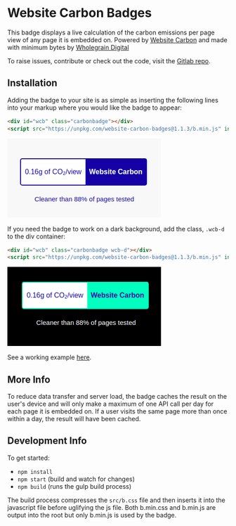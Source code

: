 # Website Carbon Badges

This badge displays a live calculation of the carbon emissions per page view of any page it is embedded on. Powered by [Website Carbon](https://websitecarbon.com) and made with minimum bytes by [Wholegrain Digital](https://wholegraindigital.com)

To raise issues, contribute or check out the code, visit the [Gitlab repo](https://gitlab.com/wholegrain/website-carbon-badges/).

## Installation
Adding the badge to your site is as simple as inserting the following lines into your markup where you would like the badge to appear:

```html
<div id="wcb" class="carbonbadge"></div>
<script src="https://unpkg.com/website-carbon-badges@1.1.3/b.min.js" integrity="sha384-5Sivu2UajgUNg6Sxu3UHsZKjZlq9v6/slTAhA0/s21XcfNcrkSZRRO9K/0Cg14iP" crossorigin="anonymous" defer></script>
```

![Badge - Light Version](./public/badge-light.png "Badge - Light Version")

If you need the badge to work on a dark background, add the class, `.wcb-d` to the div container:

```html
<div id="wcb" class="carbonbadge wcb-d"></div>
<script src="https://unpkg.com/website-carbon-badges@1.1.3/b.min.js" integrity="sha384-5Sivu2UajgUNg6Sxu3UHsZKjZlq9v6/slTAhA0/s21XcfNcrkSZRRO9K/0Cg14iP" crossorigin="anonymous" defer></script>
```

![Badge - Dark Version](./public/badge-dark.png "Badge - Dark Version")

See a working example [here](./light.html).

## More Info

To reduce data transfer and server load, the badge caches the result on the user's device and will only make a maximum of one API call per day for each page it is embedded on. If a user visits the same page more than once within a day, the result will have been cached.

## Development Info
To get started:
- `npm install`
- `npm start` (build and watch for changes)
- `npm build` (runs the gulp build process)

The build process compresses the `src/b.css` file and then inserts it into the javascript file before uglifying the js file. Both b.min.css and b.min.js are output into the root but only b.min.js is used by the badge.
